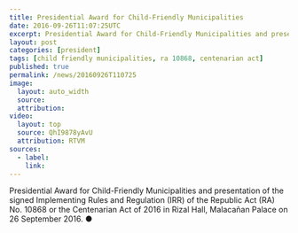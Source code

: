 ```yaml
---
title: Presidential Award for Child-Friendly Municipalities
date: 2016-09-26T11:07:25UTC
excerpt: Presidential Award for Child-Friendly Municipalities and presentation of the signed Implementing Rules and Regulation of the Centenarian Act of 2016 held in Rizal Hall, Malacañan Palace on 26 September 2016.
layout: post
categories: [president]
tags: [child friendly municipalities, ra 10868, centenarian act]
published: true
permalink: /news/20160926T110725
image:
  layout: auto_width
  source: 
  attribution: 
video:
  layout: top
  source: QhI9878yAvU
  attribution: RTVM
sources:
  - label:
    link:
---
```


Presidential Award for Child-Friendly Municipalities and presentation of the signed Implementing Rules and Regulation (IRR) of the Republic Act (RA) No. 10868 or the Centenarian Act of 2016 in Rizal Hall, Malacañan Palace on 26 September 2016.
&#x25cf;
